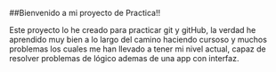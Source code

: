 ##Bienvenido a mi proyecto de Practica!!

Este proyecto lo he creado para practicar git y gitHub, la verdad he aprendido muy bien a lo largo del camino haciendo cursoso y muchos problemas los cuales me han llevado a tener mi nivel actual, capaz de resolver problemas de lógico ademas de una app con interfaz.
